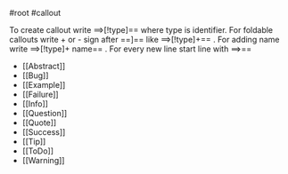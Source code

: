 #root #callout 

To create callout write ==\>\[\!type\]==  where type is identifier. For foldable callouts write + or - sign after ==]== like ==\>\[\!type\]+== .  For adding name write ==\>\[\!type\]+ name== . For every new line start line with ==\>==

+ [[Abstract]]
+ [[Bug]]
+ [[Example]]
+ [[Failure]]
+ [[Info]]
+ [[Question]]
+ [[Quote]]
+ [[Success]]
+ [[Tip]]
+ [[ToDo]]
+ [[Warning]]
